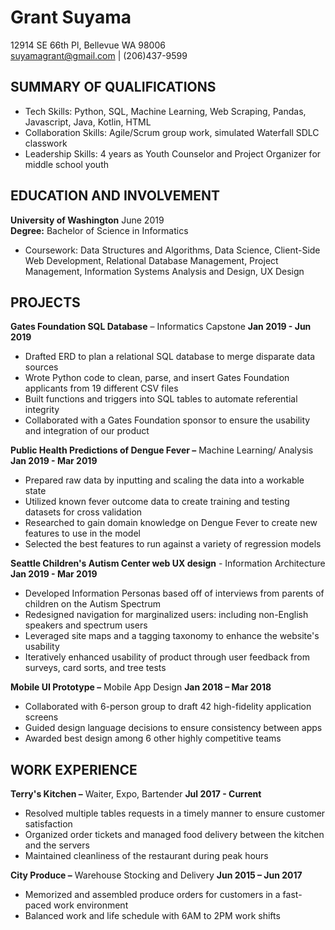 # Grant Suyama  
12914 SE 66th Pl, Bellevue WA 98006  
suyamagrant@gmail.com | (206)437-9599  

## SUMMARY OF QUALIFICATIONS
- Tech Skills: Python, SQL, Machine Learning, Web Scraping, Pandas, Javascript, Java, Kotlin, HTML
- Collaboration Skills: Agile/Scrum group work, simulated Waterfall SDLC classwork
- Leadership Skills: 4 years as Youth Counselor and Project Organizer for middle school youth

## EDUCATION AND INVOLVEMENT

**University of Washington**  June 2019  
**Degree:** Bachelor of Science in Informatics

- Coursework: Data Structures and Algorithms, Data Science, Client-Side Web Development, Relational Database Management, Project Management, Information Systems Analysis and Design, UX Design

## PROJECTS

**Gates Foundation SQL Database** – Informatics Capstone  **Jan 2019 - Jun 2019**

- Drafted ERD to plan a relational SQL database to merge disparate data sources
- Wrote Python code to clean, parse, and insert Gates Foundation applicants from 19 different CSV files
- Built functions and triggers into SQL tables to automate referential integrity
- Collaborated with a Gates Foundation sponsor to ensure the usability and integration of our product

**Public Health Predictions of Dengue Fever –** Machine Learning/ Analysis  **Jan 2019 - Mar 2019**

- Prepared raw data by inputting and scaling the data into a workable state
- Utilized known fever outcome data to create training and testing datasets for cross validation
- Researched to gain domain knowledge on Dengue Fever to create new features to use in the model
- Selected the best features to run against a variety of regression models

**Seattle Children's Autism Center web UX design** - Information Architecture **Jan 2019 - Mar 2019**

- Developed Information Personas based off of interviews from parents of children on the Autism Spectrum
- Redesigned navigation for marginalized users: including non-English speakers and spectrum users
- Leveraged site maps and a tagging taxonomy to enhance the website&#39;s usability
- Iteratively enhanced usability of product through user feedback from surveys, card sorts, and tree tests

**Mobile UI Prototype –** Mobile App Design **Jan 2018 – Mar 2018**

- Collaborated with 6-person group to draft 42 high-fidelity application screens
- Guided design language decisions to ensure consistency between apps
- Awarded best design among 6 other highly competitive teams

## WORK EXPERIENCE

**Terry's Kitchen –** Waiter, Expo, Bartender **Jul 2017 - Current**

- Resolved multiple tables requests in a timely manner to ensure customer satisfaction
- Organized order tickets and managed food delivery between the kitchen and the servers
- Maintained cleanliness of the restaurant during peak hours

**City Produce –** Warehouse Stocking and Delivery  **Jun 2015 – Jun 2017**

- Memorized and assembled produce orders for customers in a fast-paced work environment
- Balanced work and life schedule with 6AM to 2PM work shifts
